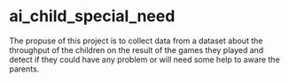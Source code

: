 # ai_child_special_need
The propuse of this project is to collect data from a dataset about the throughput of the children on the result of the games they played and detect if they could have any problem or will need some help to aware the parents. 
